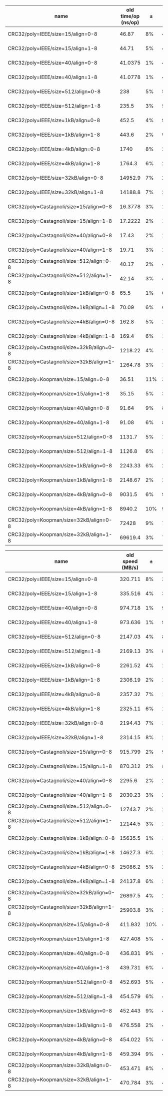 | name                                      | old time/op (ns/op) | ±   | new time/op (ns/op) | ±   | delta   | ±                 |
| ----------------------------------------- | ------------------- | --- | ------------------- | --- | ------- | ----------------- |
| CRC32/poly=IEEE/size=15/align=0-8         | 46.87               | 8%  | 44.52               | 3%  | -5.01%  | (p=0.008 n=10+10) |
| CRC32/poly=IEEE/size=15/align=1-8         | 44.71               | 5%  | 44.5                | 4%  | ~       | (p=0.539 n=10+10) |
| CRC32/poly=IEEE/size=40/align=0-8         | 41.0375             | 1%  | 42.5                | 6%  | +3.56%  | (p=0.000 n=8+10)  |
| CRC32/poly=IEEE/size=40/align=1-8         | 41.0778             | 1%  | 42.04               | 3%  | +2.34%  | (p=0.000 n=9+10)  |
| CRC32/poly=IEEE/size=512/align=0-8        | 238                 | 5%  | 57.12               | 3%  | -76.00% | (p=0.000 n=10+10) |
| CRC32/poly=IEEE/size=512/align=1-8        | 235.5               | 3%  | 57.17               | 3%  | -75.72% | (p=0.000 n=10+10) |
| CRC32/poly=IEEE/size=1kB/align=0-8        | 452.5               | 4%  | 94.1125             | 2%  | -79.20% | (p=0.000 n=10+8)  |
| CRC32/poly=IEEE/size=1kB/align=1-8        | 443.6               | 2%  | 93.2875             | 2%  | -78.97% | (p=0.000 n=10+8)  |
| CRC32/poly=IEEE/size=4kB/align=0-8        | 1740                | 8%  | 298.111             | 1%  | -82.87% | (p=0.000 n=10+9)  |
| CRC32/poly=IEEE/size=4kB/align=1-8        | 1764.3              | 6%  | 299.1               | 3%  | -83.05% | (p=0.000 n=10+10) |
| CRC32/poly=IEEE/size=32kB/align=0-8       | 14952.9             | 7%  | 2158                | 3%  | -85.57% | (p=0.000 n=10+10) |
| CRC32/poly=IEEE/size=32kB/align=1-8       | 14188.8             | 7%  | 2178.3              | 3%  | -84.65% | (p=0.000 n=10+10) |
| CRC32/poly=Castagnoli/size=15/align=0-8   | 16.3778             | 3%  | 16.3                | 2%  | ~       | (p=0.615 n=9+9)   |
| CRC32/poly=Castagnoli/size=15/align=1-8   | 17.2222             | 2%  | 17.29               | 2%  | ~       | (p=0.650 n=9+10)  |
| CRC32/poly=Castagnoli/size=40/align=0-8   | 17.43               | 2%  | 17.53               | 4%  | ~       | (p=0.694 n=10+10) |
| CRC32/poly=Castagnoli/size=40/align=1-8   | 19.71               | 3%  | 19.39               | 2%  | -1.62%  | (p=0.036 n=10+10) |
| CRC32/poly=Castagnoli/size=512/align=0-8  | 40.17               | 2%  | 40.13               | 4%  | ~       | (p=0.614 n=10+10) |
| CRC32/poly=Castagnoli/size=512/align=1-8  | 42.14               | 3%  | 41.9444             | 2%  | ~       | (p=0.952 n=10+9)  |
| CRC32/poly=Castagnoli/size=1kB/align=0-8  | 65.5                | 1%  | 66.1625             | 1%  | +1.01%  | (p=0.003 n=9+8)   |
| CRC32/poly=Castagnoli/size=1kB/align=1-8  | 70.09               | 6%  | 68.4667             | 2%  | ~       | (p=0.190 n=10+9)  |
| CRC32/poly=Castagnoli/size=4kB/align=0-8  | 162.8               | 5%  | 158.8               | 3%  | -2.46%  | (p=0.032 n=10+10) |
| CRC32/poly=Castagnoli/size=4kB/align=1-8  | 169.4               | 6%  | 161.6               | 3%  | -4.60%  | (p=0.005 n=10+10) |
| CRC32/poly=Castagnoli/size=32kB/align=0-8 | 1218.22             | 4%  | 1214.33             | 3%  | ~       | (p=0.882 n=9+9)   |
| CRC32/poly=Castagnoli/size=32kB/align=1-8 | 1264.78             | 3%  | 1220.8              | 4%  | -3.48%  | (p=0.002 n=9+10)  |
| CRC32/poly=Koopman/size=15/align=0-8      | 36.51               | 11% | 35.6                | 3%  | ~       | (p=0.216 n=10+10) |
| CRC32/poly=Koopman/size=15/align=1-8      | 35.15               | 5%  | 35.5111             | 1%  | ~       | (p=0.508 n=10+9)  |
| CRC32/poly=Koopman/size=40/align=0-8      | 91.64               | 9%  | 87.65               | 2%  | -4.35%  | (p=0.002 n=10+10) |
| CRC32/poly=Koopman/size=40/align=1-8      | 91.08               | 6%  | 88.03               | 3%  | ~       | (p=0.055 n=10+10) |
| CRC32/poly=Koopman/size=512/align=0-8     | 1131.7              | 5%  | 1075.9              | 3%  | -4.93%  | (p=0.000 n=10+10) |
| CRC32/poly=Koopman/size=512/align=1-8     | 1126.8              | 6%  | 1166.6              | 8%  | ~       | (p=0.143 n=10+10) |
| CRC32/poly=Koopman/size=1kB/align=0-8     | 2243.33             | 6%  | 2340.7              | 4%  | +4.34%  | (p=0.010 n=9+10)  |
| CRC32/poly=Koopman/size=1kB/align=1-8     | 2148.67             | 2%  | 2360.1              | 5%  | +9.84%  | (p=0.000 n=9+10)  |
| CRC32/poly=Koopman/size=4kB/align=0-8     | 9031.5              | 6%  | 9003.2              | 6%  | ~       | (p=0.971 n=10+10) |
| CRC32/poly=Koopman/size=4kB/align=1-8     | 8940.2              | 10% | 9046.3              | 12% | ~       | (p=0.754 n=10+10) |
| CRC32/poly=Koopman/size=32kB/align=0-8    | 72428               | 9%  | 72900.5             | 4%  | ~       | (p=0.684 n=10+10) |
| CRC32/poly=Koopman/size=32kB/align=1-8    | 69619.4             | 3%  | 74280.9             | 3%  | +6.70%  | (p=0.000 n=8+10)  |

| name                                      | old speed (MB/s) | ±   | new speed (MB/s) | ±   | delta    | ±                 |
| ----------------------------------------- | ---------------- | --- | ---------------- | --- | -------- | ----------------- |
| CRC32/poly=IEEE/size=15/align=0-8         | 320.711          | 8%  | 336.95           | 3%  | +5.06%   | (p=0.009 n=10+10) |
| CRC32/poly=IEEE/size=15/align=1-8         | 335.516          | 4%  | 337.066          | 4%  | ~        | (p=0.579 n=10+10) |
| CRC32/poly=IEEE/size=40/align=0-8         | 974.718          | 1%  | 941.823          | 5%  | -3.37%   | (p=0.001 n=8+10)  |
| CRC32/poly=IEEE/size=40/align=1-8         | 973.636          | 1%  | 951.759          | 3%  | -2.25%   | (p=0.000 n=9+10)  |
| CRC32/poly=IEEE/size=512/align=0-8        | 2147.03          | 4%  | 8967.15          | 3%  | +317.65% | (p=0.000 n=10+10) |
| CRC32/poly=IEEE/size=512/align=1-8        | 2169.13          | 3%  | 8956.06          | 3%  | +312.89% | (p=0.000 n=10+10) |
| CRC32/poly=IEEE/size=1kB/align=0-8        | 2261.52          | 4%  | 10880.7          | 2%  | +381.12% | (p=0.000 n=10+8)  |
| CRC32/poly=IEEE/size=1kB/align=1-8        | 2306.19          | 2%  | 10976.8          | 2%  | +375.97% | (p=0.000 n=10+8)  |
| CRC32/poly=IEEE/size=4kB/align=0-8        | 2357.32          | 7%  | 13725.8          | 1%  | +482.26% | (p=0.000 n=10+9)  |
| CRC32/poly=IEEE/size=4kB/align=1-8        | 2325.11          | 6%  | 13677            | 3%  | +488.23% | (p=0.000 n=10+10) |
| CRC32/poly=IEEE/size=32kB/align=0-8       | 2194.43          | 7%  | 15185.2          | 3%  | +591.99% | (p=0.000 n=10+10) |
| CRC32/poly=IEEE/size=32kB/align=1-8       | 2314.15          | 8%  | 15043.7          | 3%  | +550.07% | (p=0.000 n=10+10) |
| CRC32/poly=Castagnoli/size=15/align=0-8   | 915.799          | 2%  | 920.433          | 2%  | ~        | (p=0.489 n=9+9)   |
| CRC32/poly=Castagnoli/size=15/align=1-8   | 870.312          | 2%  | 867.298          | 2%  | ~        | (p=0.661 n=9+10)  |
| CRC32/poly=Castagnoli/size=40/align=0-8   | 2295.6           | 2%  | 2282.65          | 4%  | ~        | (p=0.684 n=10+10) |
| CRC32/poly=Castagnoli/size=40/align=1-8   | 2030.23          | 3%  | 2063.46          | 2%  | ~        | (p=0.063 n=10+10) |
| CRC32/poly=Castagnoli/size=512/align=0-8  | 12743.7          | 2%  | 12757.8          | 4%  | ~        | (p=0.529 n=10+10) |
| CRC32/poly=Castagnoli/size=512/align=1-8  | 12144.5          | 3%  | 12204.9          | 1%  | ~        | (p=0.780 n=10+9)  |
| CRC32/poly=Castagnoli/size=1kB/align=0-8  | 15635.5          | 1%  | 15476.6          | 1%  | -1.02%   | (p=0.002 n=9+8)   |
| CRC32/poly=Castagnoli/size=1kB/align=1-8  | 14627.3          | 6%  | 14959.7          | 2%  | ~        | (p=0.211 n=10+9)  |
| CRC32/poly=Castagnoli/size=4kB/align=0-8  | 25086.2          | 5%  | 25689.7          | 3%  | ~        | (p=0.052 n=10+10) |
| CRC32/poly=Castagnoli/size=4kB/align=1-8  | 24137.8          | 6%  | 25273.6          | 3%  | +4.71%   | (p=0.005 n=10+10) |
| CRC32/poly=Castagnoli/size=32kB/align=0-8 | 26897.5          | 4%  | 26823.2          | 5%  | ~        | (p=0.842 n=9+10)  |
| CRC32/poly=Castagnoli/size=32kB/align=1-8 | 25903.8          | 3%  | 26842.2          | 4%  | +3.62%   | (p=0.002 n=9+10)  |
| CRC32/poly=Koopman/size=15/align=0-8      | 411.932          | 10% | 421.452          | 3%  | ~        | (p=0.218 n=10+10) |
| CRC32/poly=Koopman/size=15/align=1-8      | 427.408          | 5%  | 422.362          | 1%  | ~        | (p=0.497 n=10+9)  |
| CRC32/poly=Koopman/size=40/align=0-8      | 436.831          | 9%  | 456.472          | 2%  | +4.50%   | (p=0.002 n=10+10) |
| CRC32/poly=Koopman/size=40/align=1-8      | 439.731          | 6%  | 454.515          | 3%  | ~        | (p=0.052 n=10+10) |
| CRC32/poly=Koopman/size=512/align=0-8     | 452.693          | 5%  | 475.749          | 3%  | +5.09%   | (p=0.000 n=10+10) |
| CRC32/poly=Koopman/size=512/align=1-8     | 454.579          | 6%  | 439.685          | 8%  | ~        | (p=0.143 n=10+10) |
| CRC32/poly=Koopman/size=1kB/align=0-8     | 452.443          | 9%  | 437.629          | 4%  | ~        | (p=0.052 n=10+10) |
| CRC32/poly=Koopman/size=1kB/align=1-8     | 476.558          | 2%  | 434.042          | 5%  | -8.92%   | (p=0.000 n=9+10)  |
| CRC32/poly=Koopman/size=4kB/align=0-8     | 454.022          | 5%  | 455.492          | 6%  | ~        | (p=0.971 n=10+10) |
| CRC32/poly=Koopman/size=4kB/align=1-8     | 459.394          | 9%  | 454.627          | 11% | ~        | (p=0.739 n=10+10) |
| CRC32/poly=Koopman/size=32kB/align=0-8    | 453.471          | 8%  | 449.828          | 4%  | ~        | (p=0.684 n=10+10) |
| CRC32/poly=Koopman/size=32kB/align=1-8    | 470.784          | 3%  | 441.379          | 3%  | -6.25%   | (p=0.000 n=8+10)  |
